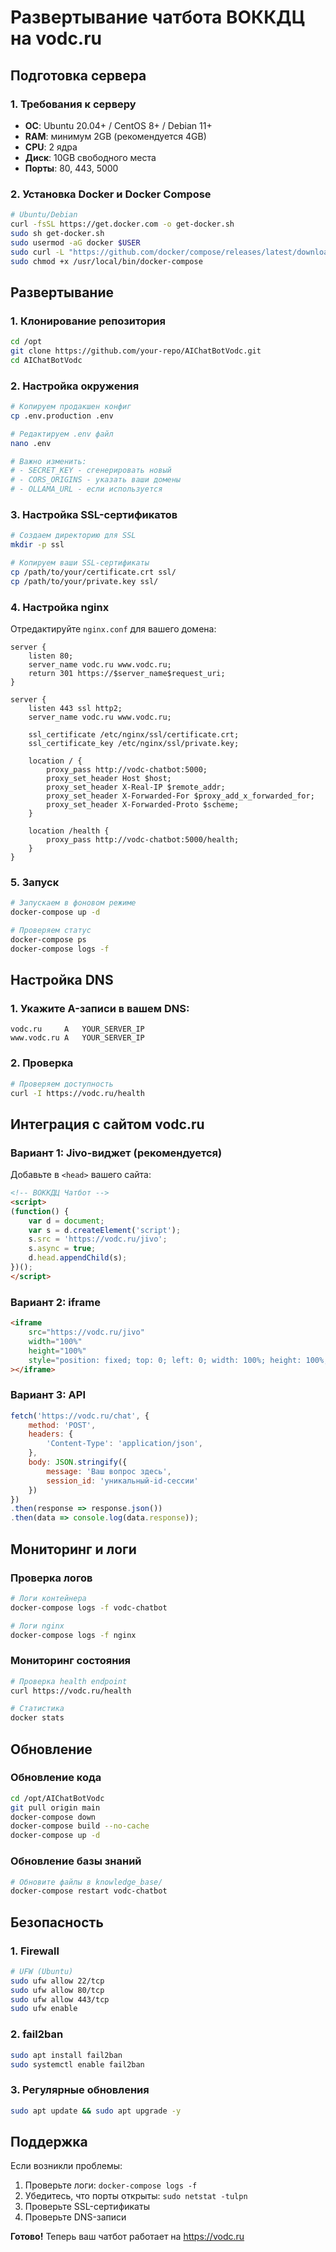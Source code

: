 # Развертывание чатбота ВОККДЦ на vodc.ru

## Подготовка сервера

### 1. Требования к серверу
- **ОС**: Ubuntu 20.04+ / CentOS 8+ / Debian 11+
- **RAM**: минимум 2GB (рекомендуется 4GB)
- **CPU**: 2 ядра
- **Диск**: 10GB свободного места
- **Порты**: 80, 443, 5000

### 2. Установка Docker и Docker Compose
```bash
# Ubuntu/Debian
curl -fsSL https://get.docker.com -o get-docker.sh
sudo sh get-docker.sh
sudo usermod -aG docker $USER
sudo curl -L "https://github.com/docker/compose/releases/latest/download/docker-compose-$(uname -s)-$(uname -m)" -o /usr/local/bin/docker-compose
sudo chmod +x /usr/local/bin/docker-compose
```

## Развертывание

### 1. Клонирование репозитория
```bash
cd /opt
git clone https://github.com/your-repo/AIChatBotVodc.git
cd AIChatBotVodc
```

### 2. Настройка окружения
```bash
# Копируем продакшен конфиг
cp .env.production .env

# Редактируем .env файл
nano .env

# Важно изменить:
# - SECRET_KEY - сгенерировать новый
# - CORS_ORIGINS - указать ваши домены
# - OLLAMA_URL - если используется
```

### 3. Настройка SSL-сертификатов
```bash
# Создаем директорию для SSL
mkdir -p ssl

# Копируем ваши SSL-сертификаты
cp /path/to/your/certificate.crt ssl/
cp /path/to/your/private.key ssl/
```

### 4. Настройка nginx
Отредактируйте `nginx.conf` для вашего домена:
```nginx
server {
    listen 80;
    server_name vodc.ru www.vodc.ru;
    return 301 https://$server_name$request_uri;
}

server {
    listen 443 ssl http2;
    server_name vodc.ru www.vodc.ru;

    ssl_certificate /etc/nginx/ssl/certificate.crt;
    ssl_certificate_key /etc/nginx/ssl/private.key;

    location / {
        proxy_pass http://vodc-chatbot:5000;
        proxy_set_header Host $host;
        proxy_set_header X-Real-IP $remote_addr;
        proxy_set_header X-Forwarded-For $proxy_add_x_forwarded_for;
        proxy_set_header X-Forwarded-Proto $scheme;
    }

    location /health {
        proxy_pass http://vodc-chatbot:5000/health;
    }
}
```

### 5. Запуск
```bash
# Запускаем в фоновом режиме
docker-compose up -d

# Проверяем статус
docker-compose ps
docker-compose logs -f
```

## Настройка DNS

### 1. Укажите A-записи в вашем DNS:
```
vodc.ru     A   YOUR_SERVER_IP
www.vodc.ru A   YOUR_SERVER_IP
```

### 2. Проверка
```bash
# Проверяем доступность
curl -I https://vodc.ru/health
```

## Интеграция с сайтом vodc.ru

### Вариант 1: Jivo-виджет (рекомендуется)
Добавьте в `<head>` вашего сайта:
```html
<!-- ВОККДЦ Чатбот -->
<script>
(function() {
    var d = document;
    var s = d.createElement('script');
    s.src = 'https://vodc.ru/jivo';
    s.async = true;
    d.head.appendChild(s);
})();
</script>
```

### Вариант 2: iframe
```html
<iframe 
    src="https://vodc.ru/jivo" 
    width="100%" 
    height="100%" 
    style="position: fixed; top: 0; left: 0; width: 100%; height: 100%; border: none; z-index: 999999;"
></iframe>
```

### Вариант 3: API
```javascript
fetch('https://vodc.ru/chat', {
    method: 'POST',
    headers: {
        'Content-Type': 'application/json',
    },
    body: JSON.stringify({
        message: 'Ваш вопрос здесь',
        session_id: 'уникальный-id-сессии'
    })
})
.then(response => response.json())
.then(data => console.log(data.response));
```

## Мониторинг и логи

### Проверка логов
```bash
# Логи контейнера
docker-compose logs -f vodc-chatbot

# Логи nginx
docker-compose logs -f nginx
```

### Мониторинг состояния
```bash
# Проверка health endpoint
curl https://vodc.ru/health

# Статистика
docker stats
```

## Обновление

### Обновление кода
```bash
cd /opt/AIChatBotVodc
git pull origin main
docker-compose down
docker-compose build --no-cache
docker-compose up -d
```

### Обновление базы знаний
```bash
# Обновите файлы в knowledge_base/
docker-compose restart vodc-chatbot
```

## Безопасность

### 1. Firewall
```bash
# UFW (Ubuntu)
sudo ufw allow 22/tcp
sudo ufw allow 80/tcp
sudo ufw allow 443/tcp
sudo ufw enable
```

### 2. fail2ban
```bash
sudo apt install fail2ban
sudo systemctl enable fail2ban
```

### 3. Регулярные обновления
```bash
sudo apt update && sudo apt upgrade -y
```

## Поддержка

Если возникли проблемы:
1. Проверьте логи: `docker-compose logs -f`
2. Убедитесь, что порты открыты: `sudo netstat -tulpn`
3. Проверьте SSL-сертификаты
4. Проверьте DNS-записи

**Готово!** Теперь ваш чатбот работает на https://vodc.ru